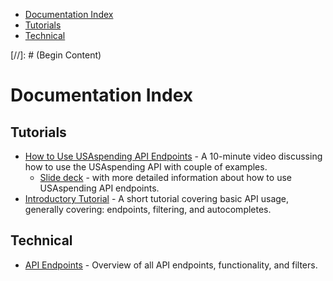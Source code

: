 <ul class="nav nav-stacked" id="sidebar">
  <li><a href="#documentation-index">Documentation Index</a></li>
  <li><a href="#tutorials">Tutorials</a></li>
  <li><a href="#technical">Technical</a></li>
</ul>
[//]: # (Begin Content)

# Documentation Index <a name="documentation-index"></a>

## Tutorials <a name="tutorials"></a>
- [How to Use USAspending API Endpoints](https://www.youtube.com/watch?v=AEKL2LOkRZY) - A 10-minute video discussing how to use the USAspending API with couple of examples.
  - [Slide deck](https://www.usaspending.gov/data/Basic-API-Training.pdf) - with more detailed information about how to use USAspending API endpoints.
- [Introductory Tutorial](https://api.usaspending.gov/docs/intro-tutorial) -  A short tutorial covering basic API usage, generally covering: endpoints, filtering, and autocompletes.

## Technical <a name="technical"></a>
* [API Endpoints](/docs/endpoints) - Overview of all API endpoints, functionality, and filters.
